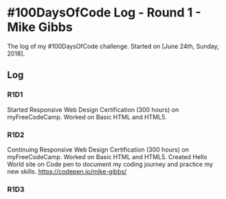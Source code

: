 # #100DaysOfCode Log - Round 1 - Mike Gibbs

The log of my #100DaysOfCode challenge. Started on [June 24th, Sunday, 2018].

## Log

### R1D1 
Started Responsive Web Design Certification (300 hours) on myFreeCodeCamp. Worked on Basic HTML and HTML5.

### R1D2
Continuing Responsive Web Design Certification (300 hours) on myFreeCodeCamp. Worked on Basic HTML and HTML5. Created Hello World site on Code pen to document my coding journey and practice my new skills. https://codepen.io/mike-gibbs/ 

### R1D3
